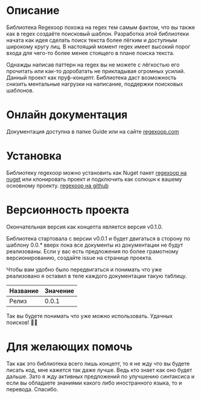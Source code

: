 # Описание
Библиотека Regexoop похожа на regex тем самым фактом, что вы также как в regex создаёте поисковый шаблон. Разработка этой библиотеки начата как идея сделать поиск текста более лёгким и доступным широкому кругу лиц. В настоящий момент regex имеет высокий порог входа для чего-то более менее стоящего в плане поиска текста. 

Однажды написав паттерн на regex вы не можете с лёгкостью его прочитать или как-то доробатать не прикладывая огромных усилий. Данный проект как пруф-концепт. Библиотека даст возможность снизить ментальные нагрузки на написание, поддержки поисковых шаблонов. 

# Онлайн документация

Документация доступна в папке Guide или на сайте [regexoop.com](http://regexoop.com)

# Установка

Библиотеку regexoop можно установить как Nuget пакет [regexoop на nuget](https://www.nuget.org/packages/Regexoop/) или клонировать проект и подключить как солюшн к вашему основному проекту. [regexoop на github](https://github.com/askolt/Regexoop)

# Версионность проекта
Окончательная версия как концепта является версия v0.1.0.

Библиотека стартовала с версии v0.0.1 и будет двигаться в сторону по шаблону 0.0.\* вверх пока все документы из документации не будут реализованы. Если у вас есть предложения по более грамотному версионированию, создайте issue на странице проекта. 

Чтобы вам удобно было передвигаться и понимать что уже реализовано я оставил в теле каждого документации такую таблицу. 

| Название | Значение |
|---|---|
| Релиз | 0.0.1 |

Так вы будете понимать что уже можно использовать. Удачных поисков! 🎉😎


# Для желающих помочь

Так как это библиотека всего лишь концепт, то я не жду что вы будете писать код, мне кажется так даже лучше. Ведь кто знает как оно будет дальше. Зато я жду активных предложений по улучшению синтаксиса и если вы обладаете знаниями какого либо иностранного языка, то и перевода. Спасибо. 